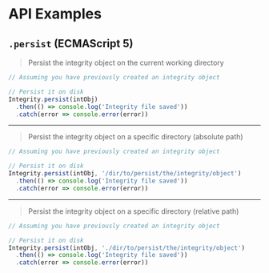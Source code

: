 # API Examples

## `.persist` (ECMAScript 5)

> Persist the integrity object on the current working directory

```js
// Assuming you have previously created an integrity object

// Persist it on disk
Integrity.persist(intObj)
  .then(() => console.log('Integrity file saved'))
  .catch(error => console.error(error))
```

---

> Persist the integrity object on a specific directory (absolute path)

```js
// Assuming you have previously created an integrity object

// Persist it on disk
Integrity.persist(intObj, '/dir/to/persist/the/integrity/object')
  .then(() => console.log('Integrity file saved'))
  .catch(error => console.error(error))
```

---

> Persist the integrity object on a specific directory (relative path)

```js
// Assuming you have previously created an integrity object

// Persist it on disk
Integrity.persist(intObj, './dir/to/persist/the/integrity/object')
  .then(() => console.log('Integrity file saved'))
  .catch(error => console.error(error))
```
